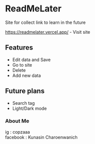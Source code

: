# ReadMeLater
Site for collect link to learn in the future

https://readmelater.vercel.app/ - Visit site

## Features

- Edit data and Save
- Go to site
- Delete
- Add new data
## Future plans

- Search tag
- Light/Dark mode
### About Me

ig : copzaaa \
facebook : Kunasin Charoenwanich
